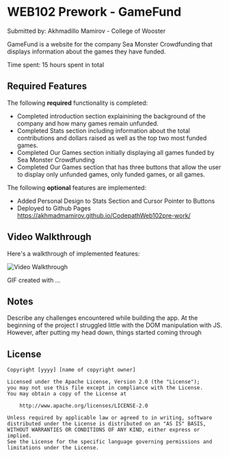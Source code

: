 # WEB102 Prework - GameFund

Submitted by: Akhmadillo Mamirov - College of Wooster

GameFund is a website for the company Sea Monster Crowdfunding that displays information about the games they have funded.

Time spent: 15 hours spent in total

## Required Features

The following **required** functionality is completed:

* Completed introduction section explainining the background of the company and how many games remain unfunded.
* Completed Stats section including information about the total contributions and dollars raised as well as the top two most funded games.
* Completed Our Games section initially displaying all games funded by Sea Monster Crowdfunding
* Completed Our Games section that has three buttons that allow the user to display only unfunded games, only funded games, or all games.

The following **optional** features are implemented:

* Added Personal Design to Stats Section and Cursor Pointer to Buttons 
* Deployed to Github Pages https://akhmadmamirov.github.io/CodepathWeb102pre-work/

## Video Walkthrough

Here's a walkthrough of implemented features:

<img src='http://i.imgur.com/link/to/your/gif/file.gif' title='Video Walkthrough' width='' alt='Video Walkthrough' />

<!-- Replace this with whatever GIF tool you used! -->
GIF created with ...  
<!-- Recommended tools:
[Kap](https://getkap.co/) for macOS
[ScreenToGif](https://www.screentogif.com/) for Windows
[peek](https://github.com/phw/peek) for Linux. -->

## Notes

Describe any challenges encountered while building the app.
At the beginning of the project I struggled little with the DOM manipulation with JS. However, after putting my head down, things started coming through
## License

    Copyright [yyyy] [name of copyright owner]

    Licensed under the Apache License, Version 2.0 (the "License");
    you may not use this file except in compliance with the License.
    You may obtain a copy of the License at

        http://www.apache.org/licenses/LICENSE-2.0

    Unless required by applicable law or agreed to in writing, software
    distributed under the License is distributed on an "AS IS" BASIS,
    WITHOUT WARRANTIES OR CONDITIONS OF ANY KIND, either express or implied.
    See the License for the specific language governing permissions and
    limitations under the License.
